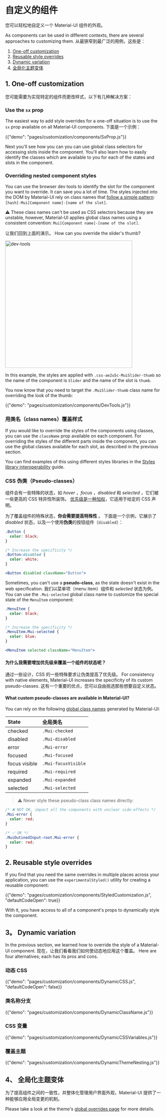 # 自定义的组件

<p class="description">您可以轻松地自定义一个 Material-UI 组件的外观。</p>

As components can be used in different contexts, there are several approaches to customizing them. 从最狭窄到最广泛的用例，这些是：

1. [One-off customization](#1-one-off-customization)
1. [Reusable style overrides](#2-reusable-style-overrides)
1. [Dynamic variation](#3-dynamic-variation)
1. [全局化主题变体](#4-global-theme-variation)

## 1. One-off customization

您可能需要为实现特定的组件而更改样式，以下有几种解决方案：

### Use the `sx` prop

The easiest way to add style overrides for a one-off situation is to use the `sx` prop available on all Material-UI components. 下面是一个示例：

{{"demo": "pages/customization/components/SxProp.js"}}

Next you'll see how you can you can use global class selectors for accessing slots inside the component. You'll also learn how to easily identify the classes which are available to you for each of the states and slots in the component.

### Overriding nested component styles

You can use the browser dev tools to identify the slot for the component you want to override. It can save you a lot of time. The styles injected into the DOM by Material-UI rely on class names that [follow a simple pattern](/styles/advanced/#class-names): `[hash]-Mui[Component name]-[name of the slot]`.

⚠️ These class names can't be used as CSS selectors because they are unstable, however, Material-UI applies global class names using a consistent convention: `Mui[Component name]-[name of the slot]`.

让我们回到上面的演示。 How can you override the slider's thumb?

<img src="/static/images/customization/dev-tools.png" alt="dev-tools" width="406" />

In this example, the styles are applied with `.css-ae2u5c-MuiSlider-thumb` so the name of the component is `Slider` and the name of the slot is `thumb`.

You now know that you need to target the `.MuiSlider-thumb` class name for overriding the look of the thumb:

{{"demo": "pages/customization/components/DevTools.js"}}

### 用类名（class names）覆盖样式

If you would like to override the styles of the components using classes, you can use the `className` prop available on each component. For overriding the styles of the different parts inside the component, you can use the global classes available for each slot, as described in the previous section.

You can find examples of this using different styles libraries in the [Styles library interoperability](/guides/interoperability/) guide.

### CSS 伪类（Pseudo-classes）

组件会有一些特殊的状态，如 *hover* ，*focus* ，*disabled* 和 *selected* ，它们被一些更高的 CSS 特异性所装饰。 [优先级是一种加权](https://developer.mozilla.org/en-US/docs/Web/CSS/Specificity)，它适用于给定的 CSS 声明。

为了覆盖组件的特殊状态，**你会需要提高特殊性** 。 下面是一个示例，它展示了 *disabled* 状态，以及一个使用**伪类**的按钮组件（`disabled`）：

```css
.Button {
  color: black;
}

/* Increase the specificity */
.Button:disabled {
  color: white;
}
```

```jsx
<Button disabled className="Button">
```

Sometimes, you can't use a **pseudo-class**, as the state doesn't exist in the web specification. 我们以菜单项（menu item）组件和 *selected* 状态为例。 You can use the `.Mui-selected` global class name to customize the special state of the `MenuItem` component:

```css
.MenuItem {
  color: black;
}

/* Increase the specificity */
.MenuItem.Mui-selected {
  color: blue;
}
```

```jsx
<MenuItem selected className="MenuItem">
```

#### 为什么我需要增加优先级来覆盖一个组件的状态呢？

通过一些设计，CSS 的一些特殊要求让伪类提高了优先级。 For consistency with native elements, Material-UI increases the specificity of its custom pseudo-classes. 这有一个重要的优点，您可以自由挑选那些想要自定义状态。

#### What custom pseudo-classes are available in Material-UI?

You can rely on the following [global class names](/styles/advanced/#with-material-ui-core) generated by Material-UI:

| State         | 全局类名                |
|:------------- |:------------------- |
| checked       | `.Mui-checked`      |
| disabled      | `.Mui-disabled`     |
| error         | `.Mui-error`        |
| focused       | `.Mui-focused`      |
| focus visible | `.Mui-focusVisible` |
| required      | `.Mui-required`     |
| expanded      | `.Mui-expanded`     |
| selected      | `.Mui-selected`     |

> ⚠️ Never style these pseudo-class class names directly:

```css
/* ❌ NOT OK, impact all the components with unclear side-effects */
.Mui-error {
  color: red;
}

/* ✅ OK */
.MuiOutinedInput-root.Mui-error {
  color: red;
}
```

## 2. Reusable style overrides

If you find that you need the same overrides in multiple places across your application, you can use the `experimentalStyled()` utility for creating a reusable component:

{{"demo": "pages/customization/components/StyledCustomization.js", "defaultCodeOpen": true}}

With it, you have access to all of a component's props to dynamically style the component.

## 3。 Dynamic variation

In the previous section, we learned how to override the style of a Material-UI component. 现在，让我们看看我们如何使动态地应用这个覆盖。 Here are four alternatives; each has its pros and cons.

### 动态 CSS

{{"demo": "pages/customization/components/DynamicCSS.js", "defaultCodeOpen": false}}

### 类名称分支

{{"demo": "pages/customization/components/DynamicClassName.js"}}

### CSS 变量

{{"demo": "pages/customization/components/DynamicCSSVariables.js"}}

### 覆盖主题

{{"demo": "pages/customization/components/DynamicThemeNesting.js"}}

## 4、 全局化主题变体

为了提高组件之间的一致性，并整体化管理用户界面外观，Material-UI 提供了一种能够应用全局变更的机制。

Please take a look at the theme's [global overrides page](/customization/globals/) for more details.

